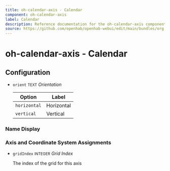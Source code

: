 ```yaml
---
title: oh-calendar-axis - Calendar
component: oh-calendar-axis
label: Calendar
description: Reference documentation for the oh-calendar-axis component
source: https://github.com/openhab/openhab-webui/edit/main/bundles/org.openhab.ui/doc/components/oh-calendar-axis.md
---
```


# oh-calendar-axis - Calendar

<!-- GENERATED componentDescription -->

<!-- GENERATED /componentDescription -->

## Configuration

<!-- GENERATED props -->

- `orient` <small>TEXT</small> _Orientation_

  | Option | Label |
  |--------|-------|
  | `horizontal` | Horizontal |
  | `vertical` | Vertical |


### Name Display


### Axis and Coordinate System Assignments


- `gridIndex` <small>INTEGER</small> _Grid Index_

  The index of the grid for this axis

<!-- GENERATED /props -->

